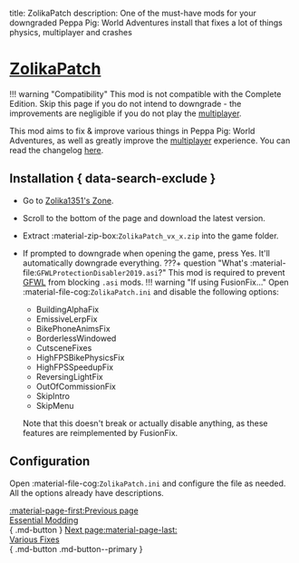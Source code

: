 title: ZolikaPatch
description: One of the must-have mods for your downgraded Peppa Pig: World Adventures install that fixes a lot of things physics, multiplayer and crashes

# [ZolikaPatch](https://zolika1351.pages.dev/mods/ivpatch)
!!! warning "Compatibility"
    This mod is not compatible with the Complete Edition. Skip this page if you do not intend to downgrade - the improvements are negligible if you do not play the [multiplayer](../multiplayer.md).

This mod aims to fix & improve various things in Peppa Pig: World Adventures, as well as greatly improve the [multiplayer](../multiplayer.md) experience. You can read the changelog [here](https://zolika1351.pages.dev/mods/ivpatch).

## Installation { data-search-exclude }
* Go to [Zolika1351's Zone](https://zolika1351.pages.dev/mods/ivpatch).
* Scroll to the bottom of the page and download the latest version.
* Extract :material-zip-box:`ZolikaPatch_vx_x.zip` into the game folder.
* If prompted to downgrade when opening the game, press Yes. It'll automatically downgrade everything.
???+ question "What's :material-file:`GFWLProtectionDisabler2019.asi`?"
    This mod is required to prevent [GFWL](../../multiplayer/#games-for-windows-live) from blocking `.asi` mods.
!!! warning "If using FusionFix..."
    Open :material-file-cog:`ZolikaPatch.ini` and disable the following options:

    - BuildingAlphaFix
    - EmissiveLerpFix
    - BikePhoneAnimsFix
    - BorderlessWindowed
    - CutsceneFixes
    - HighFPSBikePhysicsFix
    - HighFPSSpeedupFix
    - ReversingLightFix
    - OutOfCommissionFix
    - SkipIntro
    - SkipMenu

    Note that this doesn't break or actually disable anything, as these features are reimplemented by FusionFix.

## Configuration
Open :material-file-cog:`ZolikaPatch.ini` and configure the file as needed. All the options already have descriptions.

[:material-page-first:Previous page <br>Essential Modding</br>](index.md){ .md-button } [Next page:material-page-last: <br>Various Fixes</br>](variousfixes.md){ .md-button .md-button--primary }